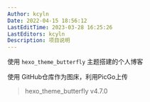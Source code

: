 ```yaml
---
Author: kcyln
Date: 2022-04-15 18:56:12
LastEditTime: 2023-03-28 16:25:26
LastEditors: kcyln
Description: 项目说明
---
```


使用 `hexo_theme_butterfly` 主题搭建的个人博客 

使用 GitHub仓库作为图床，利用PicGo上传

> hexo_theme_butterfly  v4.7.0

